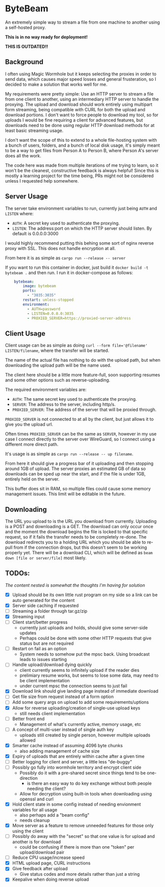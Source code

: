 # ByteBeam

An extremely simple way to stream a file from one machine to another using a self-hosted proxy.

**This is in no way ready for deployment!**

**THIS IS OUTDATED!!**

## Background

I often using Magic Wormhole but it keeps selecting the proxies in order to send data, which causes major speed losses and general frusteration, so I decided to make a solution that works well for me.

My requirements were pretty simple: Use an HTTP server to stream a file from one client to another, using an intermediary HTTP server to handle the proxying. The upload and download should work entirely using multipart form streaming, being compatible with CURL for both the upload and download portions. I don't want to force people to download my tool, so for uploads I would be fine requiring a client for advanced features, but downloads need to be done using regular HTTP download methods for at least basic streaming usage.

I don't want the scope of this to extend to a whole file-hosting system with a bunch of users, folders, and a bunch of local disk usage, it's simply meant to be a way to get files from Person A to Person B, where Person A's server does all the work.

The code here was made from multiple iterations of me trying to learn, so it won't be the cleanest, constructive feedback is always helpful! Since this is mostly a learning project for the time being, PRs might not be considered unless I requested help somewhere.

## Server Usage
The server take environment variables to run, currently just being `AUTH` and `LISTEN` where:

- `AUTH`: A secret key used to authenticate the proxying.
- `LISTEN`: The address:port on which the HTTP server should listen. By default is 0.0.0.0:3000

I would highly recommend putting this behing some sort of nginx reverse proxy with SSL. This does not handle encryption at all.

From here it is as simple as `cargo run --release -- server`

If you want to run this container in docker, just build it `docker build -t bytebeam .` and then run. I run it in docker-compose as follows:
```yml
    bytebeam:
        image: bytebeam
        ports:
          - "3035:3035"
        restart: unless-stopped
        environment:
          - AUTH=password
          - LISTEN=0.0.0.0:3035
          - PROXIED_SERVER=https://proxied-server-address
```

## Client Usage
Client usage can be as simple as doing `curl --form file='@filename' LISTEN/filename`, where the transfer will be started.

The name of the actual file has nothing to do with the upload path, but when downloading the upload path will be the name used.

The client here should be a little more feature-full, soon supporting resumes and some other options such as reverse-uploading.

The required environment variables are:

- `AUTH`: The same secret key used to authenticate the proxying.
- `SERVER`: The address to the server, including http/s.
- `PROXIED_SERVER`: The address of the server that will be proxied through.

`PROXIED_SERVER` is not connected to at all by the client, but just allows it to give you the upload url.

Often times `PROXIED_SERVER` can be the same as `SERVER`, however in my use case I connect directly to the server over WireGuard, so I connect using a different more direct path.

It's usage is as simple as `cargo run --release -- up filename`.

From here it should give a progress bar of it uploading and then stopping around 1GB of upload. The server proxies an estimated GB of data so downloads can be sped up near the start, and if the file is under 1GB, entirely held on the server.

This buffer does sit in RAM, so multiple files could cause some memory management issues. This limit will be editable in the future.

## Downloading
The URL you upload to is the URL you download from currently. Uploading is a POST and downloading is a GET. The download can only occur once and the moment the download begins the file is locked to that specific request, so if it fails the transfer needs to be completely re-done. The download redirects you to a holding URL which you should be able to re-pull from if the connection drops, but this doesn't seem to be working properly yet. There will be a download CLI, which will be defined as `beam down [file or server/file]` most likely.

## TODOs:
*The content nested is somewhat the thoughts I'm having for solution*

- [x] Upload should be its own little rust program on my side so a link can be auto generated for the content
- [x] Server side caching if requested
- [ ] Streaming a folder through tar.gz/zip
- [x] Streaming input
- [ ] Client start/better progress
    - currently just uploads and holds, should give some server-side updates
    - Perhaps could be done with some other HTTP requests that give status but are not required
- [ ] Restart on fail as an option
    - System needs to somehow put the mpsc back. Using broadcast leads to issues starting
- [ ] Handle upload/download dying quickly
    - client currently seems to infinitely upload if the reader dies
    - prelimiary resume works, but seems to lose some data, may need to be client implementation
    - under current mpsc the connection seems to just fail
- [x] Download link should give landing page instead of immediate download
- [ ] Get file size from request instead of a form option
- [ ] Add some query args on upload to add some requirements/uptions
- [x] Allow for reverse uploading/creation of single-use upload keys
    - still needs client implementation
- [ ] Better front end
    - Management of what's currently active, memory usage, etc
- [ ] A concept of multi-user instead of single auth key
    - uploads still created by single person, however multiple uploads allowed
- [x] Smarter cache instead of assuming 4096 byte chunks
    - also adding management of cache size
- [x] Expiry of uploads that are entirely within cache after a given time
- [ ] Better logging for client and server, a little less "de-buggy"
- [ ] Possibly go fully into wormhole territory and encrypt client side
    - Possibly do it with a pre-shared secret since things tend to be one-direction
        - is there an easy way to do key exchange without both people needing the client?
    - Allow for decryption using built-in tools when downloading using openssl and curl
- [x] Hold client state in some config instead of needing envionment variables for all usage
    - also perhaps add a "beam config"
    - needs cleanup
- [x] Move server as a feature to remove unneeded features for those only using the client
- [ ] Possibly do away with the "secret" so that one value is for upload and another is for download
    - could be confusing if there is more than one "token" per upload/download pair
- [ ] Reduce CPU usage/increase speed
- [x] HTML upload page, CURL instructions
- [x] Give feedback after upload
    - Give status codes and more details rather than just a string
- [x] Keepalive when doing reverse upload